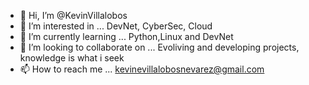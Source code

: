 - 👋 Hi, I’m @KevinVillalobos
- 👀 I’m interested in ... DevNet, CyberSec, Cloud
- 🌱 I’m currently learning ... Python,Linux and DevNet
- 💞️ I’m looking to collaborate on ... Evoliving and developing projects, knowledge is what i seek
- 📫 How to reach me ... kevinevillalobosnevarez@gmail.com
<!---
KevinVillalobos/KevinVillalobos is a ✨ special ✨ repository because its `README.md` (this file) appears on your GitHub profile.
You can click the Preview link to take a look at your changes.
--->
